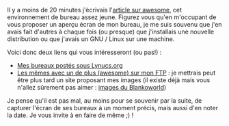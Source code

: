 Il y a moins de 20 minutes j'écrivais l'[article sur awesome](${BASE_URL}/archives/2008/04/index.html#e2008-04-27T23_57_40.txt), cet environnement de bureau assez jeune. Figurez vous qu'en m'occupant de vous proposer un aperçu écran de mon bureau, je me suis souvenu que j'en avais fait d'autres à chaque fois (ou presque) que j'installais une nouvelle distribution ou que j'avais un GNU / Linux sur une machine.

Voici donc deux liens qui vous intéresseront (ou pas!) : 

  * [Mes bureaux postés sous Lynucs.org](http://www.lynucs.org/?&Blankoworld "Afficher les bureaux de Blankoworld sur Lynucs.org")
  * [Les mêmes avec un de plus (awesome) sur mon FTP](ftp://portedesetoiles.net/images/captures/bureaux/ "Visiter le FTP de Blanko") : je mettrais peut être plus tard un site proposant mes images (il existe déjà mais vous n'allez sûrement pas aimer : [images du Blankoworld](http://blankoworld.free.fr/images/ "Visiter la galerie de Blankoworld"))

Je pense qu'il est pas mal, au moins pour se souvenir par la suite, de capturer l'écran de ses bureaux à un moment précis, mais aussi d'en noter la date. Je vous invite à en faire de même ;) !
